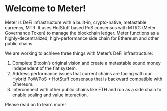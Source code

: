 # Welcome to Meter!

Meter is DeFi infrastructure with a built-in, crypto-native, metastable currency, MTR.  It uses HotStuff based PoS consensus with MTRG \(Meter Governance Token\) to manage the blockchain ledger.  Meter functions as a highly-decentralized, high-performance side chain for Ethereum and other public chains.

We are working to achieve three things with Meter’s DeFi infrastructure: 

1. Complete Bitcoin’s original vision and create a metastable sound money independent of the fiat system. 
2. Address performance issues that current chains are facing with our Hybrid PoW/PoS + HotStuff consensus that is backward compatible with Ethereum. 
3. Interconnect with other public chains like ETH and run as a side chain to enable scaling and value interaction.

Please read on to learn more!



